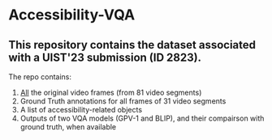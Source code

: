 # Accessibility-VQA

## This repository contains the dataset associated with a UIST'23 submission (ID 2823).

The repo contains:
1. [All](https://github.com/Shohan29531/Accessibility-VQA/tree/main/All%20Video%20Frames) the original video frames (from 81 video segments)
2. Ground Truth annotations for all frames of 31 video segments
3. A list of accessibility-related objects
4. Outputs of two VQA models (GPV-1 and BLIP), and their compairson with ground truth, when available
